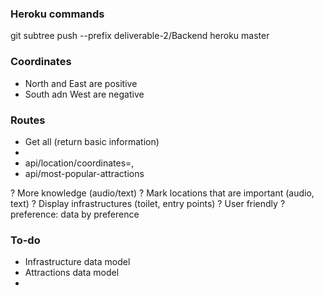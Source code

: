 ### Heroku commands

git subtree push --prefix deliverable-2/Backend heroku master

### Coordinates
 - North and East are positive
 - South adn West are negative

### Routes
 - Get all (return basic information)
 - 
 - api/location/coordinates=<latitude>,<longitude>
 - api/most-popular-attractions

 ? More knowledge (audio/text)
 ? Mark locations that are important (audio, text)
 ? Display infrastructures (toilet, entry points)
 ? User friendly
 ? preference: data by preference

 ### To-do
 - Infrastructure data model
 - Attractions data model
 - 

